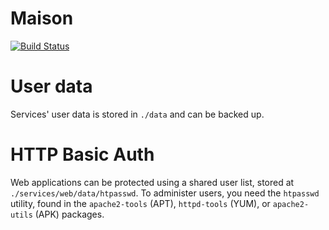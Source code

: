 # Maison

[![Build Status](https://travis-ci.org/bartfeenstra/maison.svg?branch=master)](https://travis-ci.org/bartfeenstra/maison)

# User data
Services' user data is stored in `./data` and can be backed up.

# HTTP Basic Auth
Web applications can be protected using a shared user list, stored at `./services/web/data/htpasswd`. To administer
users, you need the `htpasswd ` utility, found in the `apache2-tools` (APT), `httpd-tools` (YUM), or `apache2-utils`
(APK) packages.
